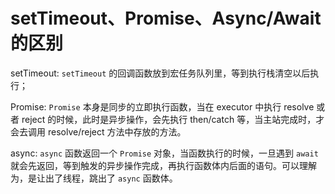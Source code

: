 # setTimeout、Promise、Async/Await 的区别

setTimeout: `setTimeout` 的回调函数放到宏任务队列里，等到执行栈清空以后执行；

Promise: `Promise` 本身是同步的立即执行函数，当在 executor 中执行 resolve 或者 reject 的时候，此时是异步操作，会先执行 then/catch 等，当主站完成时，才会去调用 resolve/reject 方法中存放的方法。

async: `async` 函数返回一个 `Promise` 对象，当函数执行的时候，一旦遇到 `await` 就会先返回，等到触发的异步操作完成，再执行函数体内后面的语句。可以理解为，是让出了线程，跳出了 `async` 函数体。